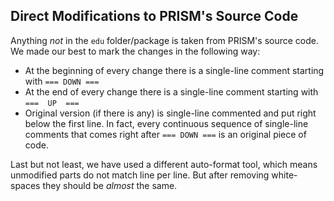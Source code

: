 Direct Modifications to PRISM's Source Code
-------------------------------------------

Anything _not_ in the `edu` folder/package is taken from PRISM's source code. We made our best to mark the changes in the following way:
- At the beginning of every change there is a single-line comment starting with `=== DOWN ===`
- At the end       of every change there is a single-line comment starting with `===  UP  ===`
- Original version (if there is any) is single-line commented and put right below the first line. 
  In fact, every continuous sequence of single-line comments that comes right after `=== DOWN ===` 
  is an original piece of code.

Last but not least, we have used a different auto-format tool, which means unmodified parts do not match line per line. But after removing white-spaces they should be _almost_ the same.  
